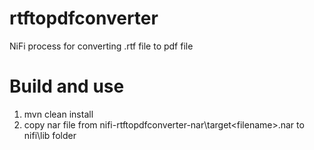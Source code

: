 # rtftopdfconverter
NiFi process for converting .rtf file to pdf file

# Build and use

1. mvn clean install
2. copy nar file from nifi-rtftopdfconverter-nar\target\<filename>.nar to nifi\lib folder
